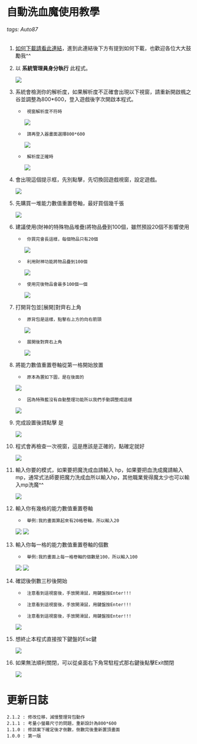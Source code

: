 # 自動洗血魔使用教學
###### tags: Auto87
1. [如何下載請看此連結](https://github.com/WeiBoHaung/Auto87)，進到此連結後下方有提到如何下載，也歡迎各位大大鼓勵我^^
1. 以 **系統管理員身分執行** 此程式。

    ![](https://i.imgur.com/cXRzd1r.png)
1. 系統會檢測你的解析度，如果解析度不正確會出現以下視窗，請重新開啟楓之谷並調整為800*600，登入遊戲後字次開啟本程式。
    *      視窗解析度不符時 
        ![](https://i.imgur.com/Y9fQpnu.png)

    *      請再登入器畫面選擇800*600
        ![](https://i.imgur.com/sisPnTJ.png)
    *      解析度正確時
        ![](https://i.imgur.com/7TOMNvD.png)


1. 會出現這個提示框，先別點擊，先切換回遊戲視窗，設定遊戲。

    ![](https://i.imgur.com/PRQrFrR.png)

6. 先購買一堆能力數值重置卷軸，最好買個幾千張

    ![](https://i.imgur.com/MnwdUv0.png)
    
    
1. 建議使用(財神的特殊物品堆疊)將物品疊到100個，雖然預設20個不影響使用
    *      你買完會長這樣，每個物品只有20個
        ![](https://i.imgur.com/1FAtwu2.png)
    *      利用財神功能將物品疊到100個
        ![](https://i.imgur.com/2k3FaWl.png)

    *      使用完後物品會最多100個一個
        ![](https://i.imgur.com/aVZbU6G.png)

1. 打開背包並[展開]對齊右上角
    *      原背包是這樣，點擊右上方的向右箭頭
        ![](https://i.imgur.com/r62mDVX.png)

    *      展開後對齊右上角
        ![](https://i.imgur.com/uWbZE1A.png)
    
3. 將能力數值重置卷軸從第一格開始放置
    *      原本為置如下圖，是在後面的
    ![](https://i.imgur.com/JGnkJSo.png)
    *      因為特殊藍沒有自動整理功能所以我們手動調整成這樣
    ![](https://i.imgur.com/dxqk58j.png)
1. 完成設置後請點擊 是

    ![](https://i.imgur.com/PRQrFrR.png)
    
1. 程式會再檢查一次視窗，這是應該是正確的，點確定就好

    ![](https://i.imgur.com/7TOMNvD.png)

1. 輸入你要的模式，如果要把魔洗成血請輸入 hp，如果要把血洗成魔請輸入 mp，通常式法師要把魔力洗成血所以輸入hp，其他職業覺得魔太少也可以輸入mp洗魔^^

    ![](https://i.imgur.com/N16DTjo.png)

2. 輸入你有幾格的能力數值重置卷軸

     *      舉例:我的畫面算起來有20格卷軸，所以輸入20
    ![](https://i.imgur.com/qan80cY.png)
    ![](https://i.imgur.com/EQUcwyQ.png)
1. 輸入你每一格的能力數值重置卷軸的個數

     *      舉例:我的畫面上每一格卷軸的個數是100，所以輸入100
    ![](https://i.imgur.com/vzCnjoa.png)
    ![](https://i.imgur.com/w4RilOO.png)
1. 確認後倒數三秒後開始

     *      注意看到這視窗後，手放開滑鼠，用鍵盤按Enter!!!
     *      注意看到這視窗後，手放開滑鼠，用鍵盤按Enter!!!
     *      注意看到這視窗後，手放開滑鼠，用鍵盤按Enter!!!

    ![](https://i.imgur.com/Cf5gDLD.png)
    
11. 想終止本程式直接按下鍵盤的Esc鍵

    ![](https://i.imgur.com/j3ApUlI.png)

13. 如果無法順利關閉，可以從桌面右下角常駐程式那右鍵後點擊Exit關閉

    ![](https://i.imgur.com/i40Rote.png)


# 更新日誌
```
2.1.2 : 修改位移，減慢整理背包動作
2.1.1 : 考量小螢幕尺寸的問題，重新設計為800*600
1.1.0 : 修該案下確定後才倒數，倒數完後重新置頂畫面
1.0.0 : 第一版
```